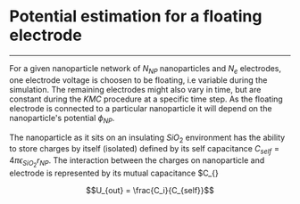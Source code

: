 # Potential estimation for a floating electrode
---

For a given nanoparticle network of $N_{NP}$ nanoparticles and $N_e$ electrodes, one electrode voltage is choosen to be floating, i.e variable during the simulation. The remaining electrodes might also vary in time, but are constant during the *KMC* procedure at a specific time step. As the floating electrode is connected to a particular nanoparticle it will depend on the nanoparticle's potential $\phi_{NP}$. 

The nanoparticle as it sits on an insulating $SiO_2$ environment has the ability to store charges by itself (isolated) defined by its self capacitance $C_{self} = 4\pi\epsilon_{SiO_2}r_{NP}$. The interaction between the charges on nanoparticle and electrode is represented by its mutual capacitance $C_{}


$$U_{out} = \frac{C_i}{C_{self}}$$


